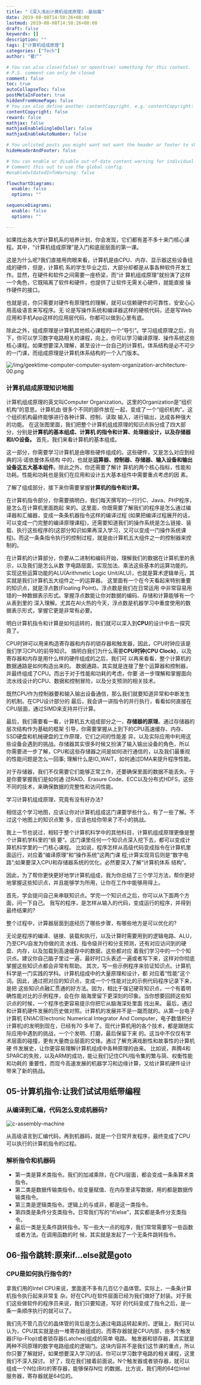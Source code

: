 ```yaml
---
title: "《深入浅出计算机组成原理》-基础篇"
date: 2019-08-08T14:50:26+08:00
lastmod: 2019-08-08T14:50:26+08:00
draft: false
keywords: []
description: ""
tags: ["计算机组成原理"]
categories: ["Tech"]
author: "瞿广"

# You can also close(false) or open(true) something for this content.
# P.S. comment can only be closed
comment: false
toc: true
autoCollapseToc: false
postMetaInFooter: true
hiddenFromHomePage: false
# You can also define another contentCopyright. e.g. contentCopyright: "This is another copyright."
contentCopyright: false
reward: false
mathjax: false
mathjaxEnableSingleDollar: false
mathjaxEnableAutoNumber: false

# You unlisted posts you might want not want the header or footer to show
hideHeaderAndFooter: false

# You can enable or disable out-of-date content warning for individual post.
# Comment this out to use the global config.
#enableOutdatedInfoWarning: false

flowchartDiagrams:
  enable: false
  options: ""

sequenceDiagrams: 
  enable: false
  options: ""

---
```


如果找出各大学计算机系的培养计划，你会发现，它们都有差不多十来门核心课程。其中，“计算机组成原理”是入门和底层层面的第一课。
<!--more-->
这是为什么呢?我们直接用肉眼来看，计算机是由CPU、内存、显示器这些设备组成的硬件，但是，计算机 系的学生毕业之后，大部分却都是从事各种软件开发工作。显然，在硬件和软件之间需要一座桥梁，而“计 算机组成原理”就扮演了这样一个角色，它既隔离了软件和硬件，也提供了让软件无需关心硬件，就能直接 操作硬件的接口。

也就是说，你只需要对硬件有原理性的理解，就可以信赖硬件的可靠性，安安心心用高级语言来写程序。无 论是写操作系统和编译器这样的硬核代码，还是写Web应用和手机App这样的应用层代码，你都可以做到心里有底。

除此之外，组成原理是计算机其他核心课程的一个“导引”。学习组成原理之后，向下，你可以学习数字电路相关的课程，向上，你可以学习编译原理、操作系统这些核心课程。如果想要深入理解，甚至设计一台自己的计算机，体系结构是必不可少的一门课，而组成原理是计算机体系结构的一个入门版本。



![/img/geektime-computer-computer-system-organization-architecture-00.png](/img/geektime-computer-computer-system-organization-architecture-00.png)




### 计算机组成原理知识地图
计算机组成原理的英文叫Computer Organization。这里的Organization是“组织机构”的意思。计算机由 很多个不同的部件放在一起，变成了一个“组织机构”。这个组织机构最终能够进行各种计算、控制、读取 输入，进行输出，达成各种强大的功能。
在这张图里面，我们把整个计算机组成原理的知识点拆分成了四大部分，分别是**计算机的基本组成、计算机 的指令和计算、处理器设计，以及存储器和I/O设备。**
首先，我们来看计算机的基本组成。

这一部分，你需要学习计算机是由哪些硬件组成的。这些硬件，又是怎么对应到经典的冯·诺依曼体系结构 中的，也就是**运算器、控制器、存储器、输入设备和输出设备这五大基本组件**。除此之外，你还需要了解计 算机的两个核心指标，性能和功耗。性能和功耗也是我们在应用和设计五大基本组件中需要重点考虑的因 素。

 了解了组成部分，接下来你需要掌握**计算机的指令和计算。**

 在计算机指令部分，你需要搞明白，我们每天撰写的一行行C、Java、PHP程序，是怎么在计算机里面跑起 来的。这里面，你既需要了解我们的程序是怎么通过编译器和汇编器，变成一条条机器指令这样的编译过程 (如果把编译过程展开的话，可以变成一门完整的编译原理课程)，还需要知道我们的操作系统是怎么链接、装载、执行这些程序的(这部分知识如果再深入学习，又可以变成一门操作系统课程)。而这一条条指令执行的控制过程，就是由计算机五大组件之一的控制器来控制的。

在计算机的计算部分，你要从二进制和编码开始，理解我们的数据在计算机里的表示，以及我们是怎么从数 字电路层面，实现加法、乘法这些基本的运算功能的。实现这些运算功能的ALU(Arithmetic Logic Unit/ALU)，也就是算术逻辑单元，其实就是我们计算机五大组件之一的运算器。
这里面有一个在今天看起来特别重要的知识点，就是浮点数(Floating Point)。浮点数是我们在日常运用 中非常容易用错的一种数据表示形式。掌握浮点数能让你对数据的编码、存储和计算能够有一个从表到里的 深入理解。尤其在AI火热的今天，浮点数是机器学习中重度使用的数据表示形式，掌握它更是非常有必要。

明白计算机指令和计算是如何运转的，我们就可以深入到**CPU**的设计中去一探究竟了。

CPU时钟可以用来构造寄存器和内存的锁存器和触发器，因此，CPU时钟应该是我们学习CPU的前导知识。 搞明白我们为什么需要**CPU时钟(CPU Clock)**，以及寄存器和内存是用什么样的硬件组成的之后，我们可 以再来看看，整个计算机的数据通路是如何构造出来的。
数据通路，其实就是连接了整个运算器和控制器，并最终组成了CPU。而出于对于性能和功耗的考虑，你要 进一步理解和掌握面向流水线设计的CPU、数据和控制冒险，以及分支预测的相关技术。

既然CPU作为控制器要和输入输出设备通信，那么我们就要知道异常和中断发生的机制。在CPU设计部分的 最后，我会讲一讲指令的并行执行，看看如何直接在CPU层面，通过SIMD来支持并行计算。

最后，我们需要看一看，计算机五大组成部分之一，**存储器的原理**。通过存储器的层次结构作为基础的框架 引导，你需要掌握从上到下的CPU高速缓存、内存、SSD硬盘和机械硬盘的工作原理，它们之间的性能差 异，以及实际应用中利用这些设备会遇到的挑战。存储器其实很多时候又扮演了输入输出设备的角色，所以 你需要进一步了解，CPU和这些存储器之间是如何进行通信的，以及我们最重视的性能问题是怎么一回事; 理解什么是IO_WAIT，如何通过DMA来提升程序性能。

对于存储器，我们不仅需要它们能够正常工作，还要确保里面的数据不能丢失。于是你要掌握我们是如何通 过RAID、Erasure Code、ECC以及分布式HDFS，这些不同的技术，来确保数据的完整性和访问性能。

学习计算机组成原理，究竟有没有好办法?

相信这个学习地图，应该让你对计算机组成这门课要学些什么，有了一些了解。不过这个地图上的知识点繁
多，应该也给你带来了不小的挑战。

我上一节也说过，相较于整个计算机科学中的其他科目，计算机组成原理更像是整个计算机学科里的“纲
要”。这门课里任何一个知识点深入挖下去，都可以变成计算机科学里的一门核心课程。
比如说，程序怎样从高级代码变成指令在计算机里面运行，对应着“编译原理”和“操作系统”这两门课 程;计算实现背后则是“数字电路”;如果要深入CPU和存储器系统的优化，必然要深入了解“计算机体系 结构”。

因此，为了帮你更快更好地学计算机组成，我为你总结了三个学习方法，帮你更好地掌握这些知识点，并且能够学为所用，让你在工作中能够用得上。

首先，学会提问自己来串联知识点。学完一个知识点之后，你可以从下面两个方面，问一下自己。 我写的程序，是怎样从输入的代码，变成运行的程序，并得到最终结果的?

 整个过程中，计算器层面到底经历了哪些步骤，有哪些地方是可以优化的?

无论是程序的编译、链接、装载和执行，以及计算时需要用到的逻辑电路、ALU，乃至CPU自发为你做的流 水线、指令级并行和分支预测，还有对应访问到的硬盘、内存，以及加载到高速缓存中的数据，这些都对应 着我们学习中的一个个知识点。建议你自己脑子里过一遍，最好时口头表述一遍或者写下来，这样对你彻底 掌握这些知识点都会非常有帮助。
其次，写一些示例程序来验证知识点。计算机科学是一门实践的学科。计算机组成中的大量原理和设计，都 对应着“性能”这个词。因此，通过把对应的知识点，变成一个个性能对比的示例代码程序记录下来，是把 这些知识点融汇贯通的好方法。因为，相比于强记硬背知识点，一个有着明确性能对比的示例程序，会在你 脑海里留下更深刻的印象。当你想要回顾这些知识点的时候，一个程序也更容易提示你把它从脑海深处里面 找出来。
最后，通过和计算机硬件发展的历史做对照。计算机的发展并不是一蹴而就的。从第一台电子计算机 ENIAC(Electronic Numerical Integrator And Computer，电子数值积分计算机)的发明到现在，已经有70 多年了。现代计算机用的各个技术，都是跟随实际应用中遇到的挑战，一个个发明、打磨，最后保留下来 的。这当中不仅仅有学术层面的碰撞，更有大量商业层面的交锋。通过了解充满戏剧性和故事性的计算机硬 件发展史，让你更容易理解计算机组成中各种原理的由来。
比如说，奔腾4和SPARC的失败，以及ARM的成功，能让我们记住CPU指令集的繁与简、权衡性能和功耗的 重要性，而现今高速发展的机器学习和边缘计算，又给计算机硬件设计带来了新的挑战。

## 05-计算机指令:让我们试试用纸带编程


### 从编译到汇编，代码怎么变成机器码?


![c-assembly-machine](/img/c-assembly-machine.png)

从高级语言到汇编代码，再到机器码，就是一个日常开发程序，最终变成了CPU可以执行的计算机指令的过程。


### 解析指令和机器码

- 第一类是算术类指令。我们的加减乘除，在CPU层面，都会变成一条条算术类指令。
- 第二类是数据传输类指令。给变量赋值、在内存里读写数据，用的都是数据传输类指令。 
- 第三类是逻辑类指令。逻辑上的与或非，都是这一类指令。 
- 第四类是条件分支类指令。日常我们写的“if/else”，其实都是条件分支类指令。
- 最后一类是无条件跳转指令。写一些大一点的程序，我们常常需要写一些函数或者方法。在调用函数的时 候，其实就是发起了一个无条件跳转指令。

## 06-指令跳转:原来if...else就是goto
### CPU是如何执行指令的?
拿我们用的Intel CPU来说，里面差不多有几百亿个晶体管。实际上，一条条计算机指令执行起来非常复 杂。好在CPU在软件层面已经为我们做好了封装。对于我们这些做软件的程序员来说，我们只要知道，写好 的代码变成了指令之后，是一条一条顺序执行的就可以了。

我们先不管几百亿的晶体管的背后是怎么通过电路运转起来的，逻辑上，我们可以认为，CPU其实就是由一堆寄存器组成的。而寄存器就是CPU内部，由多个触发器(Flip-Flop)或者锁存器(Latches)组成的简单 电路。
触发器和锁存器，其实就是两种不同原理的数字电路组成的逻辑门。这块内容并不是我们这节课的重点，所以你只要了解就好。如果想要深入学习的话，你可以学习数字电路的相关课程，这里我们不深入探讨。
好了，现在我们接着前面说。N个触发器或者锁存器，就可以组成一个N位(Bit)的寄存器，能够保存N位 的数据。比方说，我们用的64位Intel服务器，寄存器就是64位的。